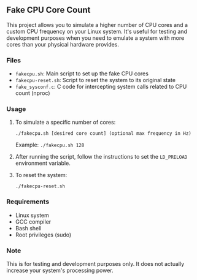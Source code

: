 ## Fake CPU Core Count

This project allows you to simulate a higher number of CPU cores and a custom CPU frequency on your Linux system. It's useful for testing and development purposes when you need to emulate a system with more cores than your physical hardware provides.

### Files

- `fakecpu.sh`: Main script to set up the fake CPU cores
- `fakecpu-reset.sh`: Script to reset the system to its original state
- `fake_sysconf.c`: C code for intercepting system calls related to CPU count (nproc)

### Usage

1. To simulate a specific number of cores:
   ```
   ./fakecpu.sh [desired core count] (optional max frequency in Hz)
   ```
   Example: `./fakecpu.sh 128`

2. After running the script, follow the instructions to set the `LD_PRELOAD` environment variable.

3. To reset the system:
   ```
   ./fakecpu-reset.sh
   ```

### Requirements

- Linux system
- GCC compiler
- Bash shell
- Root privileges (sudo)

### Note

This is for testing and development purposes only. It does not actually increase your system's processing power.
